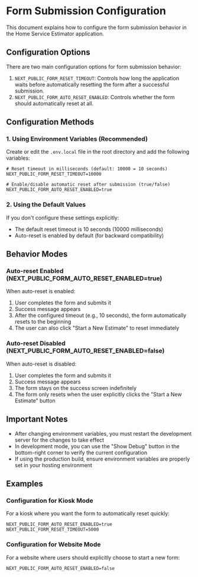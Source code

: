 # Form Submission Configuration

This document explains how to configure the form submission behavior in the Home Service Estimator application.

## Configuration Options

There are two main configuration options for form submission behavior:

1. `NEXT_PUBLIC_FORM_RESET_TIMEOUT`: Controls how long the application waits before automatically resetting the form after a successful submission.
2. `NEXT_PUBLIC_FORM_AUTO_RESET_ENABLED`: Controls whether the form should automatically reset at all.

## Configuration Methods

### 1. Using Environment Variables (Recommended)

Create or edit the `.env.local` file in the root directory and add the following variables:

```
# Reset timeout in milliseconds (default: 10000 = 10 seconds)
NEXT_PUBLIC_FORM_RESET_TIMEOUT=10000

# Enable/disable automatic reset after submission (true/false)
NEXT_PUBLIC_FORM_AUTO_RESET_ENABLED=true
```

### 2. Using the Default Values

If you don't configure these settings explicitly:

- The default reset timeout is 10 seconds (10000 milliseconds)
- Auto-reset is enabled by default (for backward compatibility)

## Behavior Modes

### Auto-reset Enabled (NEXT_PUBLIC_FORM_AUTO_RESET_ENABLED=true)

When auto-reset is enabled:

1. User completes the form and submits it
2. Success message appears
3. After the configured timeout (e.g., 10 seconds), the form automatically resets to the beginning
4. The user can also click "Start a New Estimate" to reset immediately

### Auto-reset Disabled (NEXT_PUBLIC_FORM_AUTO_RESET_ENABLED=false)

When auto-reset is disabled:

1. User completes the form and submits it
2. Success message appears
3. The form stays on the success screen indefinitely
4. The form only resets when the user explicitly clicks the "Start a New Estimate" button

## Important Notes

- After changing environment variables, you must restart the development server for the changes to take effect
- In development mode, you can use the "Show Debug" button in the bottom-right corner to verify the current configuration
- If using the production build, ensure environment variables are properly set in your hosting environment

## Examples

### Configuration for Kiosk Mode

For a kiosk where you want the form to automatically reset quickly:

```
NEXT_PUBLIC_FORM_AUTO_RESET_ENABLED=true
NEXT_PUBLIC_FORM_RESET_TIMEOUT=5000
```

### Configuration for Website Mode

For a website where users should explicitly choose to start a new form:

```
NEXT_PUBLIC_FORM_AUTO_RESET_ENABLED=false
```
